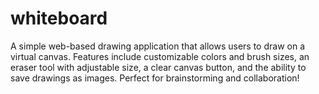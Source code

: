 # whiteboard
A simple web-based drawing application that allows users to draw on a virtual canvas. Features include customizable colors and brush sizes, an eraser tool with adjustable size, a clear canvas button, and the ability to save drawings as images. Perfect for brainstorming and collaboration!
